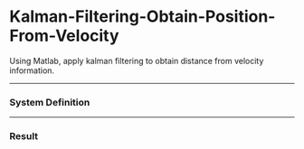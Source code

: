 # Kalman-Filtering-Obtain-Position-From-Velocity
Using Matlab, apply kalman filtering to obtain distance from velocity information.

<hr>
<h3>System Definition</h3>

<hr>
<h3>Result</h3>
